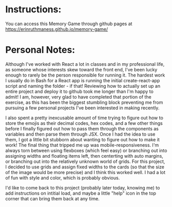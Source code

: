 # Instructions:

You can access this Memory Game through github pages at https://erinruthmaness.github.io/memory-game/


# Personal Notes:

Although I've worked with React a lot in classes and in my professional life, as someone whose interests skew toward the front end, I've been lucky enough to rarely be the person responsible for running it.  The hardest work I usually do in Bash for a React app is running the initial create-react-app script and naming the folder - if that!  Reviewing how to actually set up an entire project and deploy it to github took me longer than I'm happy to admit!  I am, however, very glad to have completed that portion of the exercise, as this has been the biggest stumbling block preventing me from pursuing a few personal projects I've been interested in making recently.

I also spent a pretty inexcusable amount of time trying to figure out how to store the emojis as their decimal codes, hex codes, and a few other things before I finally figured out how to pass them through the components as variables and then parse them through JSX.  Once I had the idea to use them, I got a little bit stubborn about wanting to figure out how to make it work!  The final thing that tripped me up was mobile-responsiveness.  I'm always torn between using flexboxes (which feel easy) or branching out into assigning widths and floating items left, then centerting with auto margins, or branching out into the relatively unknown world of grids.  For this project, I decided to use grids and assign fixed widths to the cards (so that the size of the image would be more precise) and I think this worked well.  I had a lot of fun with style and color, which is probably obvious.

I'd like to come back to this project (probably later today, knowing me) to add instructions on intitial load, and maybe a little "help" icon in the top corner that can bring them back at any time.